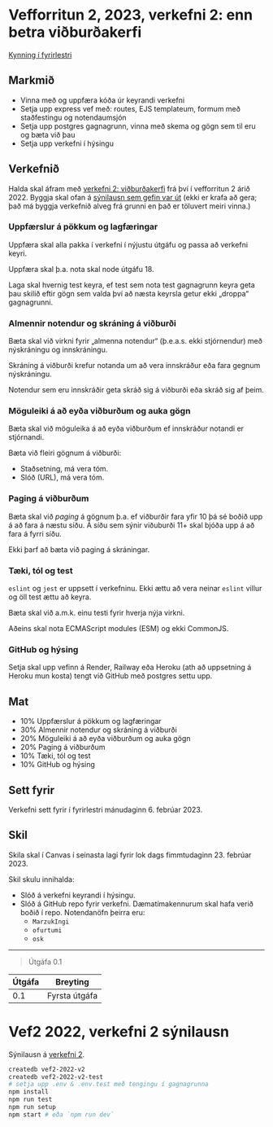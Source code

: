 # Vefforritun 2, 2023, verkefni 2: enn betra viðburðakerfi

[Kynning í fyrirlestri](https://www.youtube.com/watch?v=p0z71I1qOCg)

## Markmið

- Vinna með og uppfæra kóða úr keyrandi verkefni
- Setja upp express vef með: routes, EJS templateum, formum með staðfestingu og notendaumsjón
- Setja upp postgres gagnagrunn, vinna með skema og gögn sem til eru og bæta við þau
- Setja upp verkefni í hýsingu

## Verkefnið

Halda skal áfram með [verkefni 2: viðburðakerfi](https://github.com/vefforritun/vef2-2022-v2) frá því í vefforritun 2 árið 2022. Byggja skal ofan á [sýnilausn sem gefin var út](https://github.com/vefforritun/vef2-2022-v2-synilausn) (ekki er krafa að gera; það má byggja verkefnið alveg frá grunni en það er töluvert meiri vinna.)

### Uppfærslur á pökkum og lagfæringar

Uppfæra skal alla pakka í verkefni í nýjustu útgáfu og passa að verkefni keyri.

Uppfæra skal þ.a. nota skal node útgáfu 18.

Laga skal hvernig test keyra, ef test sem nota test gagnagrunn keyra geta þau skilið eftir gögn sem valda því að næsta keyrsla getur ekki „droppa“ gagnagrunni.

### Almennir notendur og skráning á viðburði

Bæta skal við virkni fyrir „almenna notendur“ (þ.e.a.s. ekki stjórnendur) með nýskráningu og innskráningu.

Skráning á viðburði krefur notanda um að vera innskráður eða fara gegnum nýskráningu.

Notendur sem eru innskráðir geta skráð sig á viðburði eða skráð sig af þeim.

### Möguleiki á að eyða viðburðum og auka gögn

Bæta skal við möguleika á að eyða viðburðum ef innskráður notandi er stjórnandi.

Bæta við fleiri gögnum á viðburði:

- Staðsetning, má vera tóm.
- Slóð (URL), má vera tóm.

### Paging á viðburðum

Bæta skal við _paging_ á gögnum þ.a. ef viðburðir fara yfir 10 þá sé boðið upp á að fara á næstu síðu. Á síðu sem sýnir viðuburði 11+ skal bjóða upp á að fara á fyrri síðu.

Ekki þarf að bæta við paging á skráningar.

### Tæki, tól og test

`eslint` og `jest` er uppsett í verkefninu. Ekki ættu að vera neinar `eslint` villur og öll test ættu að keyra.

Bæta skal við a.m.k. einu testi fyrir hverja nýja virkni.

Aðeins skal nota ECMAScript modules (ESM) og ekki CommonJS.

### GitHub og hýsing

Setja skal upp vefinn á Render, Railway eða Heroku (ath að uppsetning á Heroku mun kosta) tengt við GitHub með postgres settu upp.

## Mat

- 10% Uppfærslur á pökkum og lagfæringar
- 30% Almennir notendur og skráning á viðburði
- 20% Möguleiki á að eyða viðburðum og auka gögn
- 20% Paging á viðburðum
- 10% Tæki, tól og test
- 10% GitHub og hýsing

## Sett fyrir

Verkefni sett fyrir í fyrirlestri mánudaginn 6. febrúar 2023.

## Skil

Skila skal í Canvas í seinasta lagi fyrir lok dags fimmtudaginn 23. febrúar 2023.

Skil skulu innihalda:

- Slóð á verkefni keyrandi í hýsingu.
- Slóð á GitHub repo fyrir verkefni. Dæmatímakennurum skal hafa verið boðið í repo. Notendanöfn þeirra eru:
  - `MarzukIngi`
  - `ofurtumi`
  - `osk`

---

> Útgáfa 0.1

| Útgáfa | Breyting      |
| ------ | ------------- |
| 0.1    | Fyrsta útgáfa |

# Vef2 2022, verkefni 2 sýnilausn

Sýnilausn á [verkefni 2](https://github.com/vefforritun/vef2-2022-v2).

```bash
createdb vef2-2022-v2
createdb vef2-2022-v2-test
# setja upp .env & .env.test með tengingu í gagnagrunna
npm install
npm run test
npm run setup
npm start # eða `npm run dev`
```
